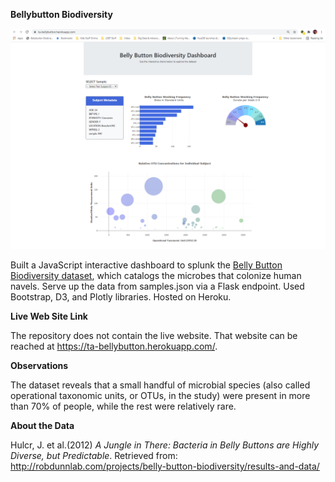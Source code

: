 **Bellybutton Biodiversity**

![](media/c7529a6d5751d36144bcc97819c316fc.png)

Built a JavaScript interactive dashboard to splunk the [Belly Button
Biodiversity
dataset](http://robdunnlab.com/projects/belly-button-biodiversity/), which
catalogs the microbes that colonize human navels. Serve up the data from
samples.json via a Flask endpoint. Used Bootstrap, D3, and Plotly libraries.
Hosted on Heroku.

**Live Web Site Link**

The repository does not contain the live website. That website can be reached at
<https://ta-bellybutton.herokuapp.com/>.

**Observations**

The dataset reveals that a small handful of microbial species (also called
operational taxonomic units, or OTUs, in the study) were present in more than
70% of people, while the rest were relatively rare.

**About the Data**

Hulcr, J. et al.(2012) *A Jungle in There: Bacteria in Belly Buttons are Highly
Diverse, but Predictable*. Retrieved from:
<http://robdunnlab.com/projects/belly-button-biodiversity/results-and-data/>
